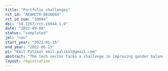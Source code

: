 ```yaml
---
title: "Portfolio challenges"
rct_id: "AEARCTR-0010044"
rct_id_num: "10044"
doi: "10.1257/rct.10044-1.0"
date: "2022-09-08"
status: "completed"
jel: "nan"
start_year: "2022-01-15"
end_year: "2022-06-15"
pi: "Emil Palikot emil.palikot@gmail.com"
abstract: "The tech sector faces a challenge in improving gender balance. Various strategies of addressing it has been hypothesized, but we lack empirical evidence of their effectiveness. In this research, we study effectiveness of a targeted training program that helps develop portfolio items that signal skills and practical experience on the probability of finding a job in the tech industry. "
layout: registration
---
```


